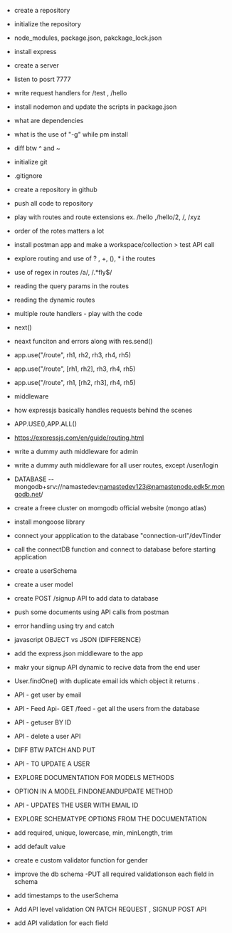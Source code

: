 - create a repository
- initialize the repository
- node_modules, package.json, pakckage_lock.json
- install express
- create a server
- listen to posrt 7777
- write request handlers for /test , /hello
- install nodemon and update the scripts in package.json
- what are dependencies
- what is the use of "-g" while pm install
- diff btw ^ and ~

- initialize git
- .gitignore
- create a repository in github
- push all code to repository
- play with routes and route extensions ex. /hello ,/hello/2, /, /xyz
- order of the rotes matters a lot
- install postman app and make a workspace/collection > test API call
- explore routing and use of ? , +, (), \* i the routes
- use of regex in routes /a/, /.\*fly$/
<!-- https://expressjs.com/en/guide/routing.html -->
- reading the query params in the routes
- reading the dynamic routes

- multiple route handlers - play with the code
- next()
- neaxt funciton and errors along with res.send()
- app.use("/route", rh1, rh2, rh3, rh4, rh5)
- app.use("/route", [rh1, rh2], rh3, rh4, rh5)
- app.use("/route", rh1, [rh2, rh3], rh4, rh5)

- middleware
- how expressjs basically handles requests behind the scenes
- APP.USE(),APP.ALL()
- https://expressjs.com/en/guide/routing.html
- write a dummy auth middleware for admin
- write a dummy auth middleware for all user routes, except /user/login



- DATABASE
-- mongodb+srv://namastedev:namastedev123@namastenode.edk5r.mongodb.net/   

- create a freee cluster on momgodb official website (mongo atlas)
- install mongoose library
- connect your appplication to the database "connection-url"/devTinder
- call the connectDB  function and connect to database before starting application
- create a userSchema 
- create a user model
- create POST  /signup API to add data to database
- push some documents using API calls from postman
- error handling using try and catch 


- javascript OBJECT  vs JSON (DIFFERENCE)
- add the express.json middleware to the app 
- makr your signup API dynamic to recive data  from the end user 
- User.findOne() with duplicate email ids which object it returns .
- API - get user by email 
- API - Feed Api- GET /feed - get all the users from the database
- API - getuser  BY ID 
- API - delete a user API
- DIFF BTW PATCH AND PUT 
- API - TO UPDATE A USER 
- EXPLORE DOCUMENTATION FOR MODELS METHODS
- OPTION IN  A MODEL.FINDONEANDUPDATE METHOD
- API - UPDATES THE USER WITH EMAIL ID


- EXPLORE SCHEMATYPE OPTIONS FROM THE DOCUMENTATION
- add required, unique, lowercase, min, minLength, trim
- add default value 
- create e custom validator function for gender
- improve the db schema -PUT all required validationson each field in schema 
- add timestamps to the userSchema

- Add API level validation ON PATCH REQUEST , SIGNUP POST API 
- add API validation for each field 
